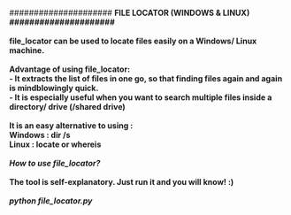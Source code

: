 ##################### <b>FILE LOCATOR (WINDOWS & LINUX)<b> #####################<br><br><b>file_locator<b> can be used to locate files easily on a Windows/ Linux machine.<br><br><b>Advantage of using file_locator:</b><br>- It extracts the list of files in one go, so that finding files again and again is mindblowingly quick.<br>- It is especially useful when you want to search multiple files inside a directory/ drive (/shared drive)<br><br>It is an easy alternative to using :<br>Windows : dir /s <filename><br>Linux   : locate <filename> or whereis <filename><br><br><i>How to use file_locator?</i><br><br>The tool is self-explanatory. Just run it and you will know! :)<br><br><i>python file_locator.py</i>
